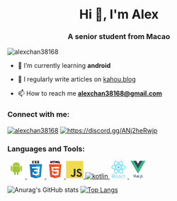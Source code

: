 <h1 align="center">Hi 👋, I'm Alex</h1>
<h3 align="center">A senior student from Macao</h3>

<p align="left"> <img src="https://komarev.com/ghpvc/?username=alexchan38168&label=Profile%20views&color=0e75b6&style=flat" alt="alexchan38168" /> </p>

- 🌱 I’m currently learning **android**

- 📝 I regularly write articles on [kahou.blog](kahou.blog)

- 📫 How to reach me **alexchan38168@gmail.com**

<h3 align="left">Connect with me:</h3>
<p align="left">
<a href="https://instagram.com/alexchan38168" target="blank"><img align="center" src="https://raw.githubusercontent.com/rahuldkjain/github-profile-readme-generator/master/src/images/icons/Social/instagram.svg" alt="alexchan38168" height="30" width="40" /></a>
<a href="https://discord.gg/https://discord.gg/ANj2heRwjp" target="blank"><img align="center" src="https://raw.githubusercontent.com/rahuldkjain/github-profile-readme-generator/master/src/images/icons/Social/discord.svg" alt="https://discord.gg/ANj2heRwjp" height="30" width="40" /></a>
</p>

<h3 align="left">Languages and Tools:</h3>
<p align="left"> <a href="https://developer.android.com" target="_blank" rel="noreferrer"> <img src="https://raw.githubusercontent.com/devicons/devicon/master/icons/android/android-original-wordmark.svg" alt="android" width="40" height="40"/> </a> <a href="https://www.w3schools.com/css/" target="_blank" rel="noreferrer"> <img src="https://raw.githubusercontent.com/devicons/devicon/master/icons/css3/css3-original-wordmark.svg" alt="css3" width="40" height="40"/> </a> <a href="https://www.w3.org/html/" target="_blank" rel="noreferrer"> <img src="https://raw.githubusercontent.com/devicons/devicon/master/icons/html5/html5-original-wordmark.svg" alt="html5" width="40" height="40"/> </a> <a href="https://developer.mozilla.org/en-US/docs/Web/JavaScript" target="_blank" rel="noreferrer"> <img src="https://raw.githubusercontent.com/devicons/devicon/master/icons/javascript/javascript-original.svg" alt="javascript" width="40" height="40"/> </a> <a href="https://kotlinlang.org" target="_blank" rel="noreferrer"> <img src="https://www.vectorlogo.zone/logos/kotlinlang/kotlinlang-icon.svg" alt="kotlin" width="40" height="40"/> </a> <a href="https://reactjs.org/" target="_blank" rel="noreferrer"> <img src="https://raw.githubusercontent.com/devicons/devicon/master/icons/react/react-original-wordmark.svg" alt="react" width="40" height="40"/> </a> <a href="https://vuejs.org/" target="_blank" rel="noreferrer"> <img src="https://raw.githubusercontent.com/devicons/devicon/master/icons/vuejs/vuejs-original-wordmark.svg" alt="vuejs" width="40" height="40"/> </a> </p>

![Anurag's GitHub stats](https://github-readme-stats.vercel.app/api?username=ywcsu&show_icons=true&theme=tokyonight)
[![Top Langs](https://github-readme-stats.vercel.app/api/top-langs/?username=ywcsu&layout=compact)](https://github.com/anuraghazra/github-readme-stats)
